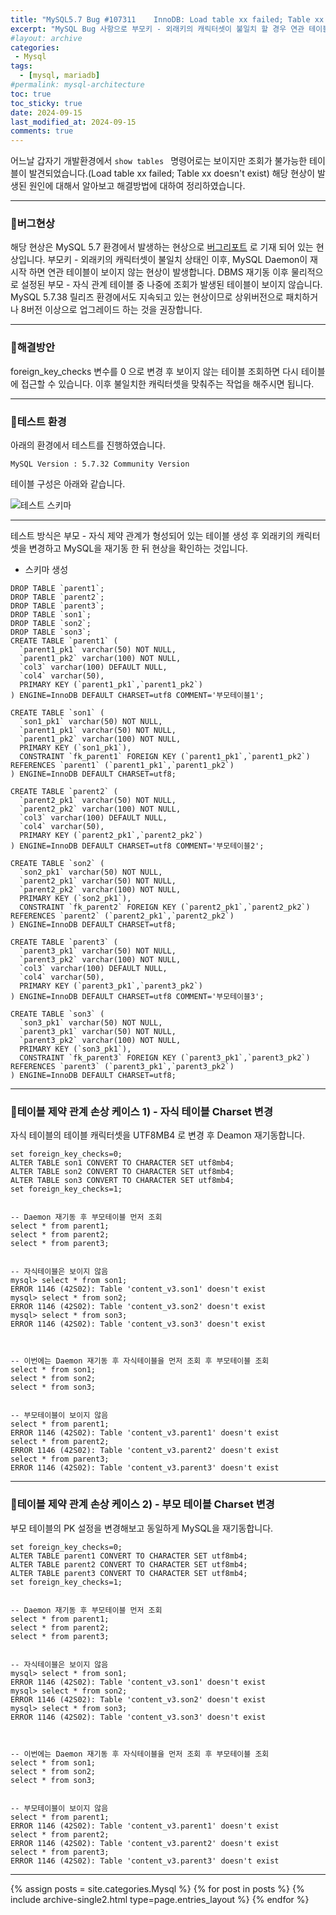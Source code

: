 ```yaml
---
title: "MySQL5.7 Bug #107311	InnoDB: Load table xx failed; Table xx doesn't exist"
excerpt: "MySQL Bug 사항으로 부모키 - 외래키의 캐릭터셋이 불일치 할 경우 연관 테이블이 사라지는 현상을 정리합니다."
#layout: archive
categories:
 - Mysql
tags:
  - [mysql, mariadb]
#permalink: mysql-architecture
toc: true
toc_sticky: true
date: 2024-09-15
last_modified_at: 2024-09-15
comments: true
---
```


어느날 갑자기 개발환경에서 ```show tables ``` 명령어로는 보이지만 조회가 불가능한 테이블이 발견되었습니다.(Load table xx failed; Table xx doesn't exist) 해당 현상이 발생된 원인에 대해서 알아보고 해결방법에 대하여 정리하였습니다.

---

### 🚀버그현상

해당 현상은 MySQL 5.7 환경에서 발생하는 현상으로 [버그리포트](https://bugs.mysql.com/bug.php?id=107311) 로 기재 되어 있는 현상입니다. 부모키 - 외래키의 캐릭터셋이 불일치 상태인 이후, MySQL Daemon이 재시작 하면 연관 테이블이 보이지 않는 현상이 발생합니다. DBMS 재기동 이후 물리적으로 설정된 부모 - 자식 관계 테이블 중 나중에 조회가 발생된 테이블이 보이지 않습니다. MySQL 5.7.38 릴리즈 환경에서도 지속되고 있는 현상이므로 상위버전으로 패치하거나 8버전 이상으로 업그레이드 하는 것을 권장합니다.

---
### 🚀해결방안
foreign_key_checks 변수를 0 으로 변경 후 보이지 않는 테이블 조회하면 다시 테이블에 접근할 수 있습니다. 이후 불일치한 캐릭터셋을 맞춰주는 작업을 해주시면 됩니다.


---

### 🚀테스트 환경
아래의 환경에서 테스트를 진행하였습니다.

```
MySQL Version : 5.7.32 Community Version
```

테이블 구성은 아래와 같습니다.

![테스트 스키마](https://github.com/user-attachments/assets/c716b6c3-6e16-491b-b10d-630076d8aac4 "테스트 스키마")

---

테스트 방식은 부모 - 자식 제약 관계가 형성되어 있는 테이블 생성 후 외래키의 캐릭터셋을 변경하고 MySQL을 재기동 한 뒤 현상을 확인하는 것입니다.


- 스키마 생성
```
DROP TABLE `parent1`;
DROP TABLE `parent2`;
DROP TABLE `parent3`;
DROP TABLE `son1`;
DROP TABLE `son2`;
DROP TABLE `son3`;
CREATE TABLE `parent1` (
  `parent1_pk1` varchar(50) NOT NULL,
  `parent1_pk2` varchar(100) NOT NULL,
  `col3` varchar(100) DEFAULT NULL,
  `col4` varchar(50),
  PRIMARY KEY (`parent1_pk1`,`parent1_pk2`)
) ENGINE=InnoDB DEFAULT CHARSET=utf8 COMMENT='부모테이블1';

CREATE TABLE `son1` (
  `son1_pk1` varchar(50) NOT NULL,
  `parent1_pk1` varchar(50) NOT NULL,
  `parent1_pk2` varchar(100) NOT NULL,
  PRIMARY KEY (`son1_pk1`),
  CONSTRAINT `fk_parent1` FOREIGN KEY (`parent1_pk1`,`parent1_pk2`) REFERENCES `parent1` (`parent1_pk1`,`parent1_pk2`)
) ENGINE=InnoDB DEFAULT CHARSET=utf8;

CREATE TABLE `parent2` (
  `parent2_pk1` varchar(50) NOT NULL,
  `parent2_pk2` varchar(100) NOT NULL,
  `col3` varchar(100) DEFAULT NULL,
  `col4` varchar(50),
  PRIMARY KEY (`parent2_pk1`,`parent2_pk2`)
) ENGINE=InnoDB DEFAULT CHARSET=utf8 COMMENT='부모테이블2';

CREATE TABLE `son2` (
  `son2_pk1` varchar(50) NOT NULL,
  `parent2_pk1` varchar(50) NOT NULL,
  `parent2_pk2` varchar(100) NOT NULL,
  PRIMARY KEY (`son2_pk1`),
  CONSTRAINT `fk_parent2` FOREIGN KEY (`parent2_pk1`,`parent2_pk2`) REFERENCES `parent2` (`parent2_pk1`,`parent2_pk2`)
) ENGINE=InnoDB DEFAULT CHARSET=utf8;

CREATE TABLE `parent3` (
  `parent3_pk1` varchar(50) NOT NULL,
  `parent3_pk2` varchar(100) NOT NULL,
  `col3` varchar(100) DEFAULT NULL,
  `col4` varchar(50),
  PRIMARY KEY (`parent3_pk1`,`parent3_pk2`)
) ENGINE=InnoDB DEFAULT CHARSET=utf8 COMMENT='부모테이블3';

CREATE TABLE `son3` (
  `son3_pk1` varchar(50) NOT NULL,
  `parent3_pk1` varchar(50) NOT NULL,
  `parent3_pk2` varchar(100) NOT NULL,
  PRIMARY KEY (`son3_pk1`),
  CONSTRAINT `fk_parent3` FOREIGN KEY (`parent3_pk1`,`parent3_pk2`) REFERENCES `parent3` (`parent3_pk1`,`parent3_pk2`)
) ENGINE=InnoDB DEFAULT CHARSET=utf8;
```

---


### 🚀테이블 제약 관계 손상 케이스 1) - 자식 테이블 Charset 변경

자식 테이블의 테이블 캐릭터셋을 UTF8MB4 로 변경 후 Deamon 재기동합니다.
```
set foreign_key_checks=0;
ALTER TABLE son1 CONVERT TO CHARACTER SET utf8mb4;
ALTER TABLE son2 CONVERT TO CHARACTER SET utf8mb4;
ALTER TABLE son3 CONVERT TO CHARACTER SET utf8mb4;
set foreign_key_checks=1;


-- Daemon 재기동 후 부모테이블 먼저 조회
select * from parent1;
select * from parent2;
select * from parent3;


-- 자식테이블은 보이지 않음
mysql> select * from son1;
ERROR 1146 (42S02): Table 'content_v3.son1' doesn't exist
mysql> select * from son2;
ERROR 1146 (42S02): Table 'content_v3.son2' doesn't exist
mysql> select * from son3;
ERROR 1146 (42S02): Table 'content_v3.son3' doesn't exist



-- 이번에는 Daemon 재기동 후 자식테이블을 먼저 조회 후 부모테이블 조회
select * from son1;
select * from son2;
select * from son3;


-- 부모테이블이 보이지 않음
select * from parent1;
ERROR 1146 (42S02): Table 'content_v3.parent1' doesn't exist
select * from parent2;
ERROR 1146 (42S02): Table 'content_v3.parent2' doesn't exist
select * from parent3;
ERROR 1146 (42S02): Table 'content_v3.parent3' doesn't exist

```

---


### 🚀테이블 제약 관계 손상 케이스 2) - 부모 테이블 Charset 변경

부모 테이블의 PK 설정을 변경해보고 동일하게 MySQL을 재기동합니다.

```
set foreign_key_checks=0;
ALTER TABLE parent1 CONVERT TO CHARACTER SET utf8mb4;
ALTER TABLE parent2 CONVERT TO CHARACTER SET utf8mb4;
ALTER TABLE parent3 CONVERT TO CHARACTER SET utf8mb4;
set foreign_key_checks=1;


-- Daemon 재기동 후 부모테이블 먼저 조회
select * from parent1;
select * from parent2;
select * from parent3;


-- 자식테이블은 보이지 않음
mysql> select * from son1;
ERROR 1146 (42S02): Table 'content_v3.son1' doesn't exist
mysql> select * from son2;
ERROR 1146 (42S02): Table 'content_v3.son2' doesn't exist
mysql> select * from son3;
ERROR 1146 (42S02): Table 'content_v3.son3' doesn't exist



-- 이번에는 Daemon 재기동 후 자식테이블을 먼저 조회 후 부모테이블 조회
select * from son1;
select * from son2;
select * from son3;


-- 부모테이블이 보이지 않음
select * from parent1;
ERROR 1146 (42S02): Table 'content_v3.parent1' doesn't exist
select * from parent2;
ERROR 1146 (42S02): Table 'content_v3.parent2' doesn't exist
select * from parent3;
ERROR 1146 (42S02): Table 'content_v3.parent3' doesn't exist

```


---
{% assign posts = site.categories.Mysql %}
{% for post in posts %} {% include archive-single2.html type=page.entries_layout %} {% endfor %}